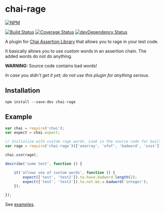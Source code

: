 # chai-rage

[![NPM](https://nodei.co/npm/chai-rage.png?compact=true)](https://www.npmjs.com/package/chai-rage)

[![Build Status](https://travis-ci.org/arjanfrans/chai-rage.svg)](https://travis-ci.org/arjanfrans/chai-rage)
[![Coverage Status](https://coveralls.io/repos/arjanfrans/chai-rage/badge.svg?branch=master&service=github)](https://coveralls.io/github/arjanfrans/chai-rage?branch=master)
[![devDependency Status](https://david-dm.org/arjanfrans/chai-rage/dev-status.svg)](https://david-dm.org/arjanfrans/chai-rage#info=devDependencies)

A plugin for [Chai Assertion Library](http://chaijs.com/) that allows you to rage in your test code.

It basically allows you to use custom words in an assertion chain. The added words do not do anything.

**WARNING:** Source code contains bad words!

*In case you didn't get it yet; do not use this plugin for anything serious.*

## Installation

```
npm install --save-dev chai-rage
```

## Example

```Javascript
var chai = require('chai');
var expect = chai.expect;

// Initialize with custom rage words. Look in the source code for built in words.
var rage = require('chai-rage')(['anarray', 'ofof', 'badword', 'ssss']);

chai.use(rage);

describe('some test', function () {

    it('allows use of custom words', function () {
        expect(['test', 'test2']).to.have.badword.length(2);
        expect(['test', 'test2']).to.not.be.a.badword('integer');
    });

});
```

See [examples](https://github.com/arjanfrans/chai-rage/tree/master/example).
